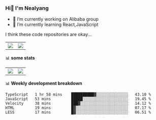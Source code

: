 ### Hi👋 I'm Nealyang

- 🔭 I’m currently working on Alibaba group
- 🌱 I’m currently learning React,JavaScript


I think these code repositories are okay...

<table>
  <tbody>
    <tr>
      <td>
        <a href="https://github.com/Nealyang/React-Express-Blog-Demo">
          <img align="center" src="https://github-readme-stats.vercel.app/api/pin/?username=Nealyang&repo=React-Express-Blog-Demo&theme=chartreuse-dark" />
        </a>
      </td>
       <td>
        <a href="https://github.com/Nealyang/PersonalBlog">
          <img align="center" src="https://github-readme-stats.vercel.app/api/pin/?username=Nealyang&repo=PersonalBlog&theme=chartreuse-dark" />
        </a>
      </td>
    </tr>
  </tbody>
</table>

📊 **some stats**


<table>
  <tbody>
    <tr>
      <td>
          <img align="center" src="https://github-readme-stats.vercel.app/api?username=Nealyang&theme=chartreuse-dark&show_icons=true" />
      </td>
       <td>
          <img align="center" src="https://github-readme-stats.vercel.app/api/top-langs/?username=Nealyang&theme=chartreuse-dark" />
      </td>
    </tr>
  </tbody>
</table>

📊 **Weekly development breakdown**

<!--START_SECTION:waka-->
```text
TypeScript   1 hr 58 mins    ██████████▓░░░░░░░░░░░░░░   43.10 % 
JavaScript   53 mins         █████░░░░░░░░░░░░░░░░░░░░   19.45 % 
Velocity     38 mins         ███▓░░░░░░░░░░░░░░░░░░░░░   14.12 % 
HTML         19 mins         █▓░░░░░░░░░░░░░░░░░░░░░░░   07.17 % 
LESS         17 mins         █▓░░░░░░░░░░░░░░░░░░░░░░░   06.51 % 
```
<!--END_SECTION:waka-->
